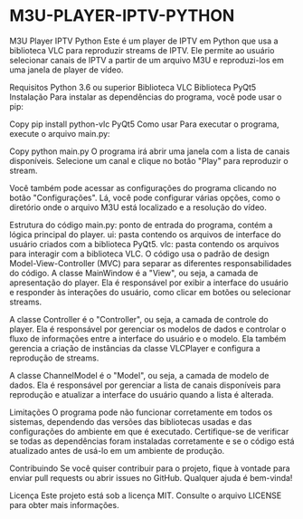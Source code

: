# M3U-PLAYER-IPTV-PYTHON
M3U Player IPTV Python
Este é um player de IPTV em Python que usa a biblioteca VLC para reproduzir streams de IPTV. Ele permite ao usuário selecionar canais de IPTV a partir de um arquivo M3U e reproduzi-los em uma janela de player de vídeo.

Requisitos
Python 3.6 ou superior
Biblioteca VLC
Biblioteca PyQt5
Instalação
Para instalar as dependências do programa, você pode usar o pip:

Copy
pip install python-vlc PyQt5
Como usar
Para executar o programa, execute o arquivo main.py:

Copy
python main.py
O programa irá abrir uma janela com a lista de canais disponíveis. Selecione um canal e clique no botão "Play" para reproduzir o stream.

Você também pode acessar as configurações do programa clicando no botão "Configurações". Lá, você pode configurar várias opções, como o diretório onde o arquivo M3U está localizado e a resolução do vídeo.

Estrutura do código
main.py: ponto de entrada do programa, contém a lógica principal do player.
ui: pasta contendo os arquivos de interface do usuário criados com a biblioteca PyQt5.
vlc: pasta contendo os arquivos para interagir com a biblioteca VLC.
O código usa o padrão de design Model-View-Controller (MVC) para separar as diferentes responsabilidades do código. A classe MainWindow é a "View", ou seja, a camada de apresentação do player. Ela é responsável por exibir a interface do usuário e responder às interações do usuário, como clicar em botões ou selecionar streams.

A classe Controller é o "Controller", ou seja, a camada de controle do player. Ela é responsável por gerenciar os modelos de dados e controlar o fluxo de informações entre a interface do usuário e o modelo. Ela também gerencia a criação de instâncias da classe VLCPlayer e configura a reprodução de streams.

A classe ChannelModel é o "Model", ou seja, a camada de modelo de dados. Ela é responsável por gerenciar a lista de canais disponíveis para reprodução e atualizar a interface do usuário quando a lista é alterada.

Limitações
O programa pode não funcionar corretamente em todos os sistemas, dependendo das versões das bibliotecas usadas e das configurações do ambiente em que é executado. Certifique-se de verificar se todas as dependências foram instaladas corretamente e se o código está atualizado antes de usá-lo em um ambiente de produção.

Contribuindo
Se você quiser contribuir para o projeto, fique à vontade para enviar pull requests ou abrir issues no GitHub. Qualquer ajuda é bem-vinda!

Licença
Este projeto está sob a licença MIT. Consulte o arquivo LICENSE para obter mais informações.
